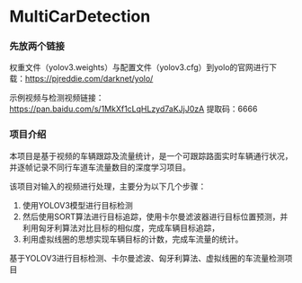 # MultiCarDetection

### 先放两个链接

权重文件（yolov3.weights）与配置文件（yolov3.cfg）到yolo的官网进行下载：https://pjreddie.com/darknet/yolo/

示例视频与检测视频链接：https://pan.baidu.com/s/1MkXf1cLqHLzyd7aKJjJ0zA  提取码：6666

### 项目介绍

本项目是基于视频的车辆跟踪及流量统计，是一个可跟踪路面实时车辆通行状况，并逐帧记录不同行车道车流量数目的深度学习项目。

该项目对输入的视频进行处理，主要分为以下几个步骤：
1. 使用YOLOV3模型进行目标检测
2. 然后使用SORT算法进行目标追踪，使用卡尔曼滤波器进行目标位置预测，并利用匈牙利算法对比目标的相似度，完成车辆目标追踪，
3. 利用虚拟线圈的思想实现车辆目标的计数，完成车流量的统计。


基于YOLOV3进行目标检测、卡尔曼滤波、匈牙利算法、虚拟线圈的车流量检测项目
